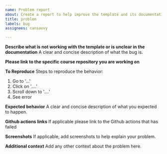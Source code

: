 ```yaml
---
name: Problem report
about: Create a report to help improve the template and its documentation
title: problem
labels: bug
assignees: cansavvy

---
```


**Describe what is not working with the template or is unclear in the documentation**
A clear and concise description of what the bug is.

**Please link to the specific course repository you are working on**

**To Reproduce**
Steps to reproduce the behavior:
1. Go to '...'
2. Click on '....'
3. Scroll down to '....'
4. See error

**Expected behavior**
A clear and concise description of what you expected to happen.

**Github actions links**
If applicable please link to the Github actions that has failed

**Screenshots**
If applicable, add screenshots to help explain your problem.

**Additional context**
Add any other context about the problem here.
